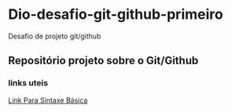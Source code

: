 # Dio-desafio-git-github-primeiro
Desafio de projeto git/github
## Repositório projeto sobre o Git/Github
### links uteis
[Link Para Sintaxe Básica](https://www.markdownguide.org/basic-syntax/)
